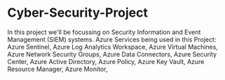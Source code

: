 # Cyber-Security-Project
In this project we'll be focussing on Security Information and Event Management (SIEM) systems.
Azure Services being used in this Project:
Azure Sentinel,
Azure Log Analytics Workspace,
Azure Virtual Machines,
Azure Network Security Groups,
Azure Data Connectors,
Azure Security Center,
Azure Active Directory,
Azure Policy,
Azure Key Vault,
Azure Resource Manager,
Azure Monitor,
